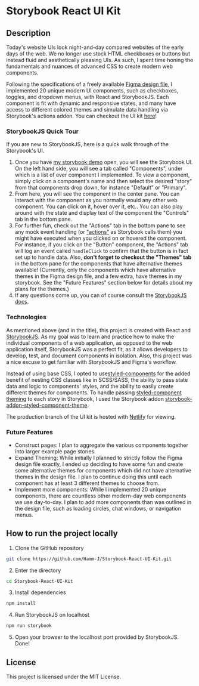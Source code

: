 # Storybook React UI Kit

## Description

Today's website UIs look night-and-day compared websites of the early days of the web. We no longer use stock HTML checkboxes or buttons but instead fluid and aesthetically pleasing UIs. As such, I spent time honing the fundamentals and nuances of advanced CSS to create modern web components.

Following the specifications of a freely available [Figma design file](<https://www.figma.com/file/BU3ZLYOevT6bl6zwdA6T22/Browk-UI-KIT-(Community)?node-id=2286%3A3026>), I implemented 20 unique modern UI components, such as checkboxes, toggles, and dropdown menus, with React and StorybookJS. Each component is fit with dynamic and responsive states, and many have access to different colored themes and simulate data handling via Storybook's actions addon. You can checkout the UI kit [here](https://storybook-react-ui-kit.netlify.app/)!

### StorybookJS Quick Tour

If you are new to StorybookJS, here is a quick walk through of the Storybook's UI.

1. Once you have [my storybook demo](https://storybook-react-ui-kit.netlify.app/) open, you will see the Storybook UI. On the left hand side, you will see a tab called "Components", under which is a list of ever component I implemented. To view a component, simply click on a component's name and then select the desired "story" from that components drop down, for instance "Default" or "Primary".
2. From here, you will see the component in the center pane. You can interact with the component as you normally would any other web component. You can click on it, hover over it, etc.. You can also play around with the state and display text of the component the "Controls" tab in the bottom pane.
3. For further fun, check out the "Actions" tab in the bottom pane to see any mock event handling (or ["actions"](https://storybook.js.org/docs/react/essentials/actions) as Storybook calls them) you might have executed when you clicked on or hovered the component. For instance, if you click on the "Button" component, the "Actions" tab will log an event called `handleClick` to confirm that the button is in fact set up to handle data. Also, **don't forget to checkout the "Themes" tab** in the bottom pane for the components that have alternative themes available! (Currently, only the components which have alternative themes in the Figma design file, and a few extra, have themes in my storybook. See the "Future Features" section below for details about my plans for the themes.)
4. If any questions come up, you can of course consult the [StorybookJS docs](https://storybook.js.org/docs/react/get-started/introduction).

### Technologies

As mentioned above (and in the title), this project is created with React and [StorybookJS](https://storybook.js.org/). As my goal was to learn and practice how to make the individual components of a web application, as opposed to the web application itself, StorybookJS was a perfect fit, as it allows developers to develop, test, and document components in isolation. Also, this project was a nice excuse to get familiar with StorybookJS and Figma's workflow.

Instead of using base CSS, I opted to use[styled-components](https://styled-components.com/) for the added benefit of nesting CSS classes like in SCSS/SASS, the ability to pass state data and logic to components' styles, and the ability to easily create different themes for components. To handle passing [styled-component theming](https://styled-components.com/docs/advanced) to each story in Storybook, I used the Storybook addon [storybook-addon-styled-component-theme](https://storybook.js.org/addons/storybook-addon-styled-component-theme).

The production branch of the UI kit is hosted with [Netlify](https://www.netlify.com/) for viewing.

### Future Features

- Construct pages: I plan to aggregate the various components together into larger example page stories.
- Expand Theming: While initially I planned to strictly follow the Figma design file exactly, I ended up deciding to have some fun and create some alternative themes for components which did not have alternative themes in the design file. I plan to continue doing this until each component has at least 3 different themes to choose from.
- Implement more components: While I implemented 20 unique components, there are countless other modern-day web components we use day-to-day. I plan to add more components than was outlined in the design file, such as loading circles, chat windows, or navigation menus.

## How to run the project locally

1. Clone the GitHub repository

```bash
git clone https://github.com/Hamm-J/Storybook-React-UI-Kit.git
```

2. Enter the directory

```bash
cd Storybook-React-UI-Kit
```

3. Install dependencies

```bash
npm install
```

4. Run StorybookJS on localhost

```bash
npm run storybook
```

5. Open your browser to the localhost port provided by StorybookJS. Done!

## License

This project is licensed under the MIT License.
